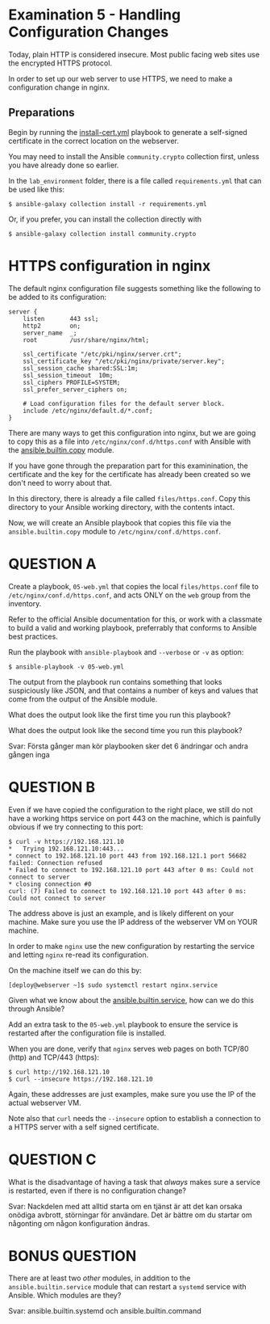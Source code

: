 # Examination 5 - Handling Configuration Changes

Today, plain HTTP is considered insecure. Most public facing web sites use the encrypted HTTPS
protocol.

In order to set up our web server to use HTTPS, we need to make a configuration change in nginx.

## Preparations

Begin by running the [install-cert.yml](install-cert.yml) playbook to generate a self-signed certificate
in the correct location on the webserver.

You may need to install the Ansible `community.crypto` collection first, unless you have
already done so earlier.

In the `lab_environment` folder, there is a file called `requirements.yml` that can be used like this:

    $ ansible-galaxy collection install -r requirements.yml

Or, if you prefer, you can install the collection directly with

    $ ansible-galaxy collection install community.crypto

# HTTPS configuration in nginx

The default nginx configuration file suggests something like the following to be added to its
configuration:

    server {
        listen       443 ssl;
        http2        on;
        server_name  _;
        root         /usr/share/nginx/html;

        ssl_certificate "/etc/pki/nginx/server.crt";
        ssl_certificate_key "/etc/pki/nginx/private/server.key";
        ssl_session_cache shared:SSL:1m;
        ssl_session_timeout  10m;
        ssl_ciphers PROFILE=SYSTEM;
        ssl_prefer_server_ciphers on;

        # Load configuration files for the default server block.
        include /etc/nginx/default.d/*.conf;
    }

There are many ways to get this configuration into nginx, but we are going to copy
this as a file into `/etc/nginx/conf.d/https.conf` with Ansible with the
[ansible.builtin.copy](https://docs.ansible.com/ansible/latest/collections/ansible/builtin/copy_module.html)
module.

If you have gone through the preparation part for this examinination, the certificate and the key for the
certificate has already been created so we don't need to worry about that.

In this directory, there is already a file called `files/https.conf`. Copy this directory to your Ansible
working directory, with the contents intact.

Now, we will create an Ansible playbook that copies this file via the `ansible.builtin.copy` module
to `/etc/nginx/conf.d/https.conf`.

# QUESTION A

Create a playbook, `05-web.yml` that copies the local `files/https.conf` file to `/etc/nginx/conf.d/https.conf`,
and acts ONLY on the `web` group from the inventory.

Refer to the official Ansible documentation for this, or work with a classmate to
build a valid and working playbook, preferrably that conforms to Ansible best practices.

Run the playbook with `ansible-playbook` and `--verbose` or `-v` as option:

    $ ansible-playbook -v 05-web.yml

The output from the playbook run contains something that looks suspiciously like JSON, and that contains
a number of keys and values that come from the output of the Ansible module.

What does the output look like the first time you run this playbook?

What does the output look like the second time you run this playbook?

Svar: Första gånger man kör playbooken sker det 6 ändringar och andra gången inga

# QUESTION B

Even if we have copied the configuration to the right place, we still do not have a working https service
on port 443 on the machine, which is painfully obvious if we try connecting to this port:

    $ curl -v https://192.168.121.10
    *   Trying 192.168.121.10:443...
    * connect to 192.168.121.10 port 443 from 192.168.121.1 port 56682 failed: Connection refused
    * Failed to connect to 192.168.121.10 port 443 after 0 ms: Could not connect to server
    * closing connection #0
    curl: (7) Failed to connect to 192.168.121.10 port 443 after 0 ms: Could not connect to server

The address above is just an example, and is likely different on your machine. Make sure you use the IP address
of the webserver VM on YOUR machine.

In order to make `nginx` use the new configuration by restarting the service and letting `nginx` re-read
its configuration.

On the machine itself we can do this by:

    [deploy@webserver ~]$ sudo systemctl restart nginx.service

Given what we know about the [ansible.builtin.service](https://docs.ansible.com/ansible/latest/collections/ansible/builtin/service_module.html),
how can we do this through Ansible?

Add an extra task to the `05-web.yml` playbook to ensure the service is restarted after the configuration
file is installed.

When you are done, verify that `nginx` serves web pages on both TCP/80 (http) and TCP/443 (https):

    $ curl http://192.168.121.10
    $ curl --insecure https://192.168.121.10

Again, these addresses are just examples, make sure you use the IP of the actual webserver VM.

Note also that `curl` needs the `--insecure` option to establish a connection to a HTTPS server with
a self signed certificate.


# QUESTION C

What is the disadvantage of having a task that _always_ makes sure a service is restarted, even if there is
no configuration change?

Svar: Nackdelen med att alltid starta om en tjänst är att det kan orsaka onödiga avbrott, störningar för användare. Det är bättre om du startar om någonting om någon konfiguration ändras.

# BONUS QUESTION

There are at least two _other_ modules, in addition to the `ansible.builtin.service` module that can restart
a `systemd` service with Ansible. Which modules are they?

Svar: ansible.builtin.systemd och ansible.builtin.command